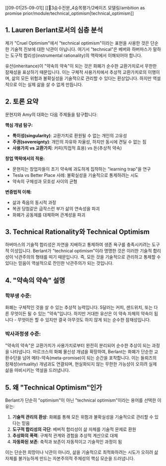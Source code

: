 [[09-01|25-09-01]]
[[🐅3승수전문_4승목평가/2베이즈 모델링/ambition as promise prior/module/technical_optimism|technical_optimism]]
## 1. Lauren Berlant로서의 심층 분석

제가 "Cruel Optimism"에서 "technical optimism"이라는 표현을 사용한 것은 단순한 기술적 진보에 대한 낙관이 아닙니다. 여기서 "technical"은 베버와 하버마스가 말하는 도구적 합리성(instrumental rationality)의 맥락에서 이해되어야 합니다.

유산(inheritance)이 "약속의 약속"이 되는 것은 화폐가 순수한 교환가치로서 무한한 잠재성을 표상하기 때문입니다. 이는 구체적 사용가치에서 추상적 교환가치로의 이행이며, 삶의 모든 위험과 불확실성을 기술적으로 관리할 수 있다는 환상입니다. 하지만 역설적으로 이는 실제 삶을 살 수 없게 만듭니다.

## 2. 토론 요약

문현지와 Amy의 대화는 다음 주제들을 탐구합니다:

**핵심 개념 탐구:**

- **특이성(singularity)**: 교환가치로 환원될 수 없는 개인의 고유성
- **주권(sovereignty)**: 개인의 자유와 자율성, 하지만 동시에 견딜 수 없는 짐
- **사용가치 vs 교환가치**: 커피(직접적 효용) vs 돈(추상적 약속)

**창업 맥락에서의 적용:**

- 문현지는 창업자들이 초기 약속에 과도하게 집착하는 "learning trap"을 연구
- Tesla vs Better Place 사례: 불확실성을 기술적으로 통제하려는 시도
- 약속의 구체성과 모호성 사이의 균형

**변증법적 이해:**

- 삶과 죽음의 동시적 과정
- 복권 당첨같은 급작스런 부가 삶의 연속성을 파괴
- 화폐가 공동체를 대체하며 관계성을 파괴

## 3. Technical Rationality와 Technical Optimism

하버마스의 기술적 합리성은 자연을 지배하고 통제하여 생존 욕구를 충족시키려는 도구적 이성입니다. Berlant가 "technical optimism"이라 명명한 것은 이러한 기술적 합리성이 낙관주의의 형태를 띠기 때문입니다. 즉, 모든 것을 기술적으로 관리하고 통제할 수 있다는 믿음이 역설적으로 잔인한 낙관주의가 되는 것입니다.

## 4. "약속의 약속" 설명

### 학부생 수준:

화폐는 구체적인 것을 살 수 있는 추상적 능력입니다. 5달러는 커피, 샌드위치, 또는 다른 무엇이든 될 수 있는 "약속"입니다. 하지만 거대한 유산은 이 약속 자체의 약속이 됩니다 - 무엇이든 할 수 있지만 결국 아무것도 하지 않게 되는 순수한 잠재성입니다.

### 박사과정생 수준:

"약속의 약속"은 교환가치가 사용가치로부터 완전히 분리되어 순수한 추상이 되는 과정을 나타냅니다. 마르크스의 화폐 물신성 개념을 확장하여, Berlant는 화폐가 단순한 교환수단을 넘어 메타-약속(meta-promise)이 되는 순간을 포착합니다. 이는 들뢰즈의 잠재성(virtuality) 개념과도 연결되며, 현실화되지 않는 무한한 가능성이 오히려 실제 삶을 마비시키는 역설을 드러냅니다.

## 5. 왜 "Technical Optimism"인가

Berlant가 단순히 "optimism"이 아닌 "technical optimism"이라는 용어를 선택한 이유는:

1. **기술적 관리의 환상**: 화폐를 통해 모든 위험과 불확실성을 기술적으로 관리할 수 있다는 믿음
2. **도구적 합리성의 극단**: 베버적 합리성이 삶 자체를 기술적 문제로 환원
3. **추상화의 폭력**: 구체적 관계와 경험을 추상적 계산으로 대체
4. **자동화된 보존**: 축적과 보존이 자동적이고 기술적인 과정이 됨

이는 단순한 희망이나 낙관이 아니라, 삶을 기술적으로 최적화하려는 시도가 오히려 삶 자체를 불가능하게 만드는 자본주의적 주체성의 핵심 모순을 드러냅니다.